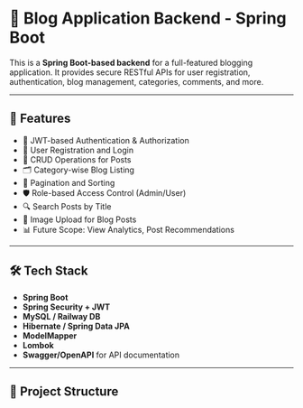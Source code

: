 # 📝 Blog Application Backend - Spring Boot

This is a **Spring Boot-based backend** for a full-featured blogging application. It provides secure RESTful APIs for user registration, authentication, blog management, categories, comments, and more.

---

## 🚀 Features

- 🔐 JWT-based Authentication & Authorization
- 👥 User Registration and Login
- 📰 CRUD Operations for Posts
- 🗂️ Category-wise Blog Listing
- 📑 Pagination and Sorting
- 🛡️ Role-based Access Control (Admin/User)
- 🔍 Search Posts by Title
- 📸 Image Upload for Blog Posts
- 📊 Future Scope: View Analytics, Post Recommendations

---

## 🛠️ Tech Stack

- **Spring Boot**
- **Spring Security + JWT**
- **MySQL / Railway DB**
- **Hibernate / Spring Data JPA**
- **ModelMapper**
- **Lombok**
- **Swagger/OpenAPI** for API documentation

---

## 🔧 Project Structure

